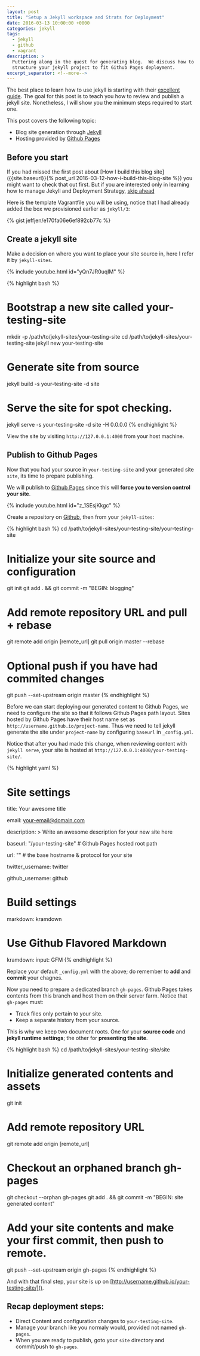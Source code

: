 ```yaml
---
layout: post
title: "Setup a Jekyll workspace and Strats for Deployment"
date: 2016-03-13 10:00:00 +0000
categories: jekyll
tags:
  - jekyll
  - github
  - vagrant
description: >
  Puttering along in the quest for generating blog.  We discuss how to
  structure your jekyll project to fit Github Pages deployment.
excerpt_separator: <!--more-->
---
```


The best place to learn how to use jekyll is starting with their
[excellent guide](https://jekyllrb.com/docs/usage/).  The goal for this
post is to teach you how to review and publish a jekyll site.
Nonetheless, I will show you the minimum steps required to start one.

This post covers the following topic:

- Blog site generation through [Jekyll](https://jekyllrb.com/)
- Hosting provided by [Github Pages](https://pages.github.com/)

<!--more-->

## Before you start
If you had missed the first post about
[How I build this blog site]({{site.baseurl}}{% post_url 2016-03-12-how-i-build-this-blog-site %})
you might want to check that out first.  But if you are interested only in
learning how to manage Jekyll and Deployment Strategy,
[skip ahead](#create-a-jekyll-site)

Here is the template Vagrantfile you will be using, notice that I had already
added the box we provisioned earlier as `jekyll/3`:

{% gist jeffjen/e170fa06e6ef892cb77c %}

## Create a jekyll site
Make a decision on where you want to place your site source in, here I refer
it by `jekyll-sites`.

{% include youtube.html id="yQn7JR0uqIM" %}

{% highlight bash %}
# Bootstrap a new site called your-testing-site
mkdir -p /path/to/jekyll-sites/your-testing-site
cd /path/to/jekyll-sites/your-testing-site
jekyll new your-testing-site
# Generate site from source
jekyll build -s your-testing-site -d site
# Serve the site for spot checking.
jekyll serve -s your-testing-site -d site -H 0.0.0.0
{% endhighlight %}

View the site by visiting `http://127.0.0.1:4000` from your host machine.

## Publish to Github Pages
Now that you had your source in `your-testing-site` and your generated site
`site`, its time to prepare publishing.

We will publish to [Github Pages](https://pages.github.com/) since this will
**force you to version control your site**.

{% include youtube.html id="z_1SEsjKkgc" %}

Create a repository on [Github](https://github.com), then from your
`jekyll-sites`:

{% highlight bash %}
cd /path/to/jekyll-sites/your-testing-site/your-testing-site
# Initialize your site source and configuration
git init
git add . && git commit -m "BEGIN: blogging"
# Add remote repository URL and pull + rebase
git remote add origin [remote_url]
git pull origin master --rebase
# Optional push if you have had commited changes
git push --set-upstream origin master
{% endhighlight %}

Before we can start deploying our generated content to Github Pages, we need to
configure the site so that it follows Github Pages path layout.  Sites hosted
by Github Pages have their host name set as
`http://username.github.io/project-name`.  Thus we need to tell jekyll generate
the site under `project-name` by configuring `baseurl` in `_config.yml`.

Notice that after you had made this change, when reviewing content with
`jekyll serve`, your site is hosted at
`http://127.0.0.1:4000/your-testing-site/`.

{% highlight yaml %}
# Site settings
title: Your awesome title

email: your-email@domain.com

description: >
  Write an awesome description for your new site here

baseurl: "/your-testing-site" # Github Pages hosted root path

url: "" # the base hostname & protocol for your site

twitter_username: twitter

github_username: github

# Build settings
markdown: kramdown

# Use Github Flavored Markdown
kramdown:
  input: GFM
{% endhighlight %}

Replace your default `_config.yml` with the above; do remember to **add** and
**commit** your chagnes.

Now you need to prepare a dedicated branch `gh-pages`.  Github Pages takes
contents from this branch and host them on their server farm. Notice that
`gh-pages` must:

- Track files only pertain to your site.
- Keep a separate history from your source.

This is why we keep two document roots.  One for your **source code** and
**jekyll runtime settings**; the other for **presenting the site**.

{% highlight bash %}
cd /path/to/jekyll-sites/your-testing-site/site
# Initialize generated contents and assets
git init
# Add remote repository URL
git remote add origin [remote_url]
# Checkout an orphaned branch gh-pages
git checkout --orphan gh-pages
git add . && git commit -m "BEGIN: site generated content"
# Add your site contents and make your first commit, then push to remote.
git push --set-upstream origin gh-pages
{% endhighlight %}

And with that final step, your site is up on [http://username.github.io/your-testing-site/]().

## Recap deployment steps:

- Direct Content and configuration changes to `your-testing-site`.
- Manage your branch like you normaly would, provided not named `gh-pages`.
- When you are ready to publish, goto your `site` directory and commit/push
  to `gh-pages`.
